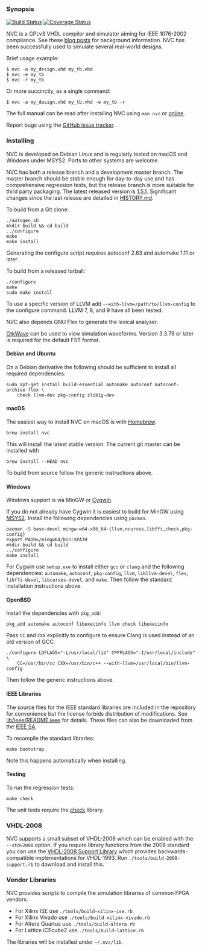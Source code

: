 ### Synopsis

[![Build
Status](https://github.com/nickg/nvc/workflows/Build%20and%20test/badge.svg?branch=master)](https://github.com/nickg/nvc/actions)
[![Coverage Status](https://coveralls.io/repos/github/nickg/nvc/badge.svg?branch=master)](https://coveralls.io/github/nickg/nvc?branch=master)

NVC is a GPLv3 VHDL compiler and simulator aiming for IEEE 1076-2002 compliance. See
these [blog posts](http://www.doof.me.uk/category/vhdl/) for background
information. NVC has been successfully used to simulate several real-world designs.

Brief usage example:

    $ nvc -a my_design.vhd my_tb.vhd
    $ nvc -e my_tb
    $ nvc -r my_tb

Or more succinctly, as a single command:

    $ nvc -a my_design.vhd my_tb.vhd -e my_tb -r

The full manual can be read after installing NVC using `man nvc` or
[online](nvc.1.md).

Report bugs using the [GitHub issue tracker](https://github.com/nickg/nvc/issues).

### Installing

NVC is developed on Debian Linux and is regularly tested on macOS and Windows
under MSYS2. Ports to other systems are welcome.

NVC has both a release branch and a development master branch. The master branch
should be stable enough for day-to-day use and has comprehensive regression tests,
but the release branch is more suitable for third party packaging. The latest
released version is
[1.5.1](https://github.com/nickg/nvc/releases/download/r1.5.1/nvc-1.5.1.tar.gz).
Significant changes since the last release are detailed in [HISTORY.md](HISTORY.md).

To build from a Git clone:

    ./autogen.sh
    mkdir build && cd build
    ../configure
    make
    make install

Generating the configure script requires autoconf 2.63 and automake 1.11 or later.

To build from a released tarball:

    ./configure
    make
    sudo make install

To use a specific version of LLVM add `--with-llvm=/path/to/llvm-config` to
the configure command. LLVM 7, 8, and 9 have all been tested.

NVC also depends GNU Flex to generate the lexical analyser.

[GtkWave](http://gtkwave.sourceforge.net/) can be used to view simulation
waveforms. Version 3.3.79 or later is required for the default FST format.

#### Debian and Ubuntu

On a Debian derivative the following should be sufficient to install all
required dependencies:

    sudo apt-get install build-essential automake autoconf autoconf-archive flex \
        check llvm-dev pkg-config zlib1g-dev

#### macOS

The easiest way to install NVC on macOS is with [Homebrew](http://brew.sh/).

    brew install nvc

This will install the latest stable version. The current git master can be
installed with

    brew install --HEAD nvc

To build from source follow the generic instructions above.

#### Windows

Windows support is via MinGW or [Cygwin](http://www.cygwin.com/).

If you do not already have Cygwin it is easiest to build for MinGW using
[MSYS2](https://msys2.github.io/). Install the following dependencies using
`pacman`.

    pacman -S base-devel mingw-w64-x86_64-{llvm,ncurses,libffi,check,pkg-config}
    export PATH=/mingw64/bin:$PATH
    mkdir build && cd build
    ../configure
    make install

For Cygwin use `setup.exe` to install either `gcc` or `clang` and the following
dependencies: `automake`, `autoconf`, `pkg-config`, `llvm`, `libllvm-devel`,
`flex`, `libffi-devel`, `libcurses-devel`, and `make`. Then follow the
standard installation instructions above.

#### OpenBSD

Install the dependencies with `pkg_add`:

    pkg_add automake autoconf libexecinfo llvm check libexecinfo

Pass `CC` and `CXX` explicitly to configure to ensure Clang is used
instead of an old version of GCC.

    ./configure LDFLAGS="-L/usr/local/lib" CPPFLAGS="-I/usr/local/include" \
        CC=/usr/bin/cc CXX=/usr/bin/c++ --with-llvm=/usr/local/bin/llvm-config

Then follow the generic instructions above.

#### IEEE Libraries

The source files for the IEEE standard libraries are included in the repository
for convenience but the license forbids distribution of modifications. See
[lib/ieee/README.ieee](lib/ieee/README.ieee) for details. These files can also
be downloaded from the [IEEE
SA](https://standards.ieee.org/content/dam/ieee-standards/standards/web/download/).

To recompile the standard libraries:

    make bootstrap

Note this happens automatically when installing.

#### Testing

To run the regression tests:

    make check

The unit tests require the [check](http://check.sourceforge.net) library.

### VHDL-2008

NVC supports a small subset of VHDL-2008 which can be enabled with the `--std=2008`
option. If you require library functions from the 2008 standard you can use the
[VHDL-2008 Support Library](http://www.eda.org/fphdl/) which provides
backwards-compatible implementations for VHDL-1993. Run
`./tools/build-2008-support.rb` to download and install this.

### Vendor Libraries

NVC provides scripts to compile the simulation libraries of common FPGA vendors.
 * For Xilinx ISE use `./tools/build-xilinx-ise.rb`
 * For Xilinx Vivado use `./tools/build-xilinx-vivado.rb`
 * For Altera Quartus use `./tools/build-altera.rb`
 * For Lattice iCEcube2 use `./tools/build-lattice.rb`

The libraries will be installed under `~/.nvc/lib`.
